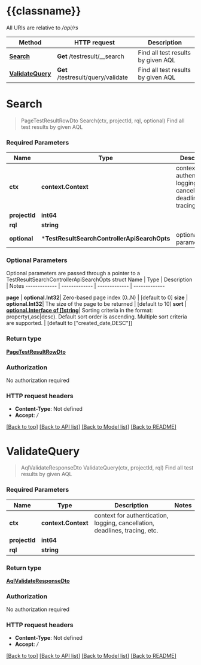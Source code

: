 # {{classname}}

All URIs are relative to */api/rs*

Method | HTTP request | Description
------------- | ------------- | -------------
[**Search**](TestResultSearchControllerApi.md#Search) | **Get** /testresult/__search | Find all test results by given AQL
[**ValidateQuery**](TestResultSearchControllerApi.md#ValidateQuery) | **Get** /testresult/query/validate | Find all test results by given AQL

# **Search**
> PageTestResultRowDto Search(ctx, projectId, rql, optional)
Find all test results by given AQL

### Required Parameters

Name | Type | Description  | Notes
------------- | ------------- | ------------- | -------------
 **ctx** | **context.Context** | context for authentication, logging, cancellation, deadlines, tracing, etc.
  **projectId** | **int64**|  | 
  **rql** | **string**|  | 
 **optional** | ***TestResultSearchControllerApiSearchOpts** | optional parameters | nil if no parameters

### Optional Parameters
Optional parameters are passed through a pointer to a TestResultSearchControllerApiSearchOpts struct
Name | Type | Description  | Notes
------------- | ------------- | ------------- | -------------


 **page** | **optional.Int32**| Zero-based page index (0..N) | [default to 0]
 **size** | **optional.Int32**| The size of the page to be returned | [default to 10]
 **sort** | [**optional.Interface of []string**](string.md)| Sorting criteria in the format: property(,asc|desc). Default sort order is ascending. Multiple sort criteria are supported. | [default to [&quot;created_date,DESC&quot;]]

### Return type

[**PageTestResultRowDto**](PageTestResultRowDto.md)

### Authorization

No authorization required

### HTTP request headers

 - **Content-Type**: Not defined
 - **Accept**: */*

[[Back to top]](#) [[Back to API list]](../README.md#documentation-for-api-endpoints) [[Back to Model list]](../README.md#documentation-for-models) [[Back to README]](../README.md)

# **ValidateQuery**
> AqlValidateResponseDto ValidateQuery(ctx, projectId, rql)
Find all test results by given AQL

### Required Parameters

Name | Type | Description  | Notes
------------- | ------------- | ------------- | -------------
 **ctx** | **context.Context** | context for authentication, logging, cancellation, deadlines, tracing, etc.
  **projectId** | **int64**|  | 
  **rql** | **string**|  | 

### Return type

[**AqlValidateResponseDto**](AqlValidateResponseDto.md)

### Authorization

No authorization required

### HTTP request headers

 - **Content-Type**: Not defined
 - **Accept**: */*

[[Back to top]](#) [[Back to API list]](../README.md#documentation-for-api-endpoints) [[Back to Model list]](../README.md#documentation-for-models) [[Back to README]](../README.md)

